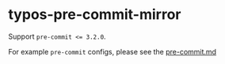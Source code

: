 # typos-pre-commit-mirror

Support `pre-commit <= 3.2.0`.<br>

For example `pre-commit` configs, please see the [pre-commit.md](https://github.com/crate-ci/typos/blob/master/docs/pre-commit.md)

